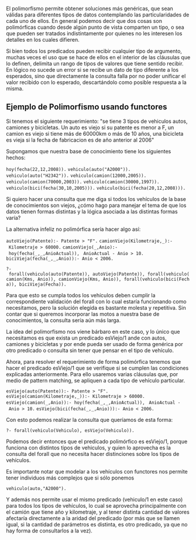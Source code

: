 El polimorfismo permite obtener soluciones más genéricas, que sean válidas para diferentes tipos de datos contemplando las particularidades de cada uno de ellos. En general podemos decir que dos cosas son polimórficas cuando desde algún punto de vista comparten un tipo, o sea que pueden ser tratados indistintamente por quienes no les interesen los detalles en los cuales difieren.

Si bien todos los predicados pueden recibir cualquier tipo de argumento, muchas veces el uso que se hace de ellos en el interior de las cláusulas que lo definen, delimita un rango de tipos de valores que tiene sentido recibir. En lógico no sucede un error si se recibe un dato de tipo diferente a los esperados, sino que directamente la consulta falla por no poder unificar el valor recibido con lo esperado, descartándolo como posible respuesta a la misma.

Ejemplo de Polimorfismo usando functores
----------------------------------------

Si tenemos el siguiente requerimiento: "se tiene 3 tipos de vehiculos autos, camiones y bicicletas. Un auto es viejo si su patente es menor a F, un camion es viejo si tiene más de 60000km o más de 10 años, una bicicleta es vieja si la fecha de fabricacion es de año anterior al 2006"

Supongamos que nuestra base de conocimiento tiene los siguientes hechos:

`hoy(fecha(22,12,2008)).`
`vehiculo(auto("A2000")).`
`vehiculo(auto("H2342")).`
`vehiculo(camion(12000,2005)).`
`vehiculo(camion(70000,2003)).`
`vehiculo(camion(30000,1997)).`
`vehiculo(bici(fecha(30,10,2005))).`
`vehiculo(bici(fecha(20,12,2008))).`

Si quiero hacer una consulta que me diga si todos los vehículos de la base de conocimientos son viejos, ¿cómo hago para manejar el tema de que los datos tienen formas distintas y la lógica asociada a las distintas formas varía?

La alternativa infeliz no polimórfica sería hacer algo así:

`autoViejo(Patente):- Patente > "F".`
`camionViejo(Kilometraje,_):- Kilometraje > 60000.`
`camionViejo(_,Anio):- hoy(fecha(_,_,AnioActual)),`
` AnioActual - Anio > 10.`
`biciVieja(fecha(_,_,Anio)):- Anio < 2006.`

`?- forall(vehiculo(auto(Patente)), autoViejo(Patente)), forall(vehiculo(camion(Kms, Anio)), camionViejo(Kms, Anio)), forall(vehiculo(bici(Fecha)), biciVieja(Fecha)).`

Para que esto se cumpla todos los vehículos deben cumplir la correspondiente validación del forall con lo cual estaría funcionando como necesitamos, pero la solución elegida es bastante molesta y repetitiva. Sin contar que si queremos incorporar las motos a nuestra base de conocimientos, la consulta sería aún más larga.

La idea del polimorfismo nos viene bárbaro en este caso, y lo único que necesitamos es que exista un predicado esViejo/1 ande con autos, camiones y bicicletas y por ende pueda ser usado de forma genérica por otro predicado o consulta sin tener que pensar en el tipo de vehículo.

Ahora, para resolver el requerimiento de forma polimórfica tenemos que hacer el predicado esViejo/1 que se verifique si se cumplen las condiciones explicadas anteriormente. Para ello usaremos varias cláusulas que, por medio de pattern matching, se apliquen a cada tipo de vehículo particular.

`esViejo(auto(Patente)):- Patente > "F".`
`esViejo(camion(Kilometraje,_)):- Kilometraje > 60000.`
`esViejo(camion(_,Anio)):- hoy(fecha(_,_,AnioActual)),`
` AnioActual - Anio > 10.`
`esViejo(bici(fecha(_,_,Anio))):- Anio < 2006.`

Con esto podemos realizar la consulta que queríamos de esta forma:

`?- forall(vehiculo(Vehiculo), esViejo(Vehiculo)).`

Podemos decir entonces que el predicado polimórfico es esViejo/1, porque funciona con distintos tipos de vehiculos, y quien lo aprovecha es la consulta del forall que no necesita hacer distinciones sobre los tipos de vehículos.

Es importante notar que modelar a los vehículos con functores nos permite tener individuos más complejos que si sólo ponemos

`vehiculo(auto,"A2000").`

Y además nos permite usar el mismo predicado (vehiculo/1 en este caso) para todos los tipos de vehículos, lo cual se aprovecha principalmente con el camión que tiene año y kilometraje, y al tener distinta cantidad de valores afectaría directamente a la aridad del predicado (por más que se llamen igual, si la cantidad de parámetros es distinta, es otro predicado, ya que no hay forma de consultarlos a la vez).
